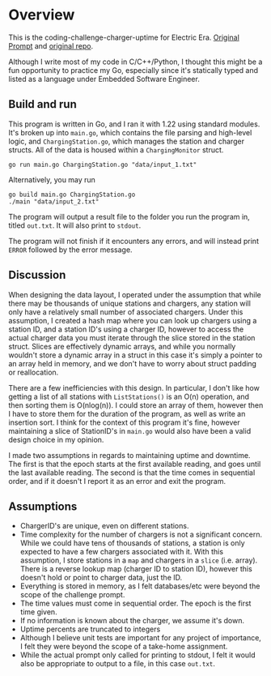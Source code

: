 # Overview

This is the coding-challenge-charger-uptime for Electric Era. [Original Prompt](./problem_statement.md) and [original repo](https://gitlab.com/electric-era-public/coding-challenge-charger-uptime).

Although I write most of my code in C/C++/Python, I thought this might be a fun opportunity to practice my Go, especially since it's statically typed and listed as a language under Embedded Software Engineer.

## Build and run

This program is written in Go, and I ran it with 1.22 using standard modules. It's broken up into `main.go`, which contains the file parsing and high-level logic, and `ChargingStation.go`, which manages the station and charger structs. All of the data is housed within a `ChargingMonitor` struct.

```
go run main.go ChargingStation.go "data/input_1.txt"
```

Alternatively, you may run

```
go build main.go ChargingStation.go
./main "data/input_2.txt"
```

The program will output a result file to the folder you run the program in, titled `out.txt`. It will also print to `stdout`.

The program will not finish if it encounters any errors, and will instead print `ERROR` followed by the error message.

## Discussion

When designing the data layout, I operated under the assumption that while there may be thousands of unique stations and chargers, any station will only have a relatively small number of associated chargers. Under this assumption, I created a hash map where you can look up chargers using a station ID, and a station ID's using a charger ID, however to access the actual charger data you must iterate through the slice stored in the station struct. Slices are effectively dynamic arrays, and while you normally wouldn't store a dynamic array in a struct in this case it's simply a pointer to an array held in memory, and we don't have to worry about struct padding or reallocation.

There are a few inefficiencies with this design. In particular, I don't like how getting a list of all stations with `ListStations()` is an O(n) operation, and then sorting them is O(nlog(n)). I could store an array of them, however then I have to store them for the duration of the program, as well as write an insertion sort. I think for the context of this program it's fine, however maintaining a slice of StationID's in `main.go` would also have been a valid design choice in my opinion.

I made two assumptions in regards to maintaining uptime and downtime. The first is that the epoch starts at the first available reading, and goes until the last available reading. The second is that the time comes in sequential order, and if it doesn't I report it as an error and exit the program.

## Assumptions

 - ChargerID's are unique, even on different stations.
 - Time complexity for the number of chargers is not a significant concern. While we could have tens of thousands of stations, a station is only expected to have a few chargers associated with it. With this assumption, I store stations in a `map` and chargers in a `slice` (i.e. array). There is a reverse lookup map (charger ID to station ID), however this doesn't hold or point to charger data, just the ID.
 - Everything is stored in memory, as I felt databases/etc were beyond the scope of the challenge prompt.
 - The time values must come in sequential order. The epoch is the first time given.
 - If no information is known about the charger, we assume it's down.
 - Uptime percents are truncated to integers
 - Although I believe unit tests are important for any project of importance, I felt they were beyond the scope of a take-home assignment.
 - While the actual prompt only called for printing to stdout, I felt it would also be appropriate to output to a file, in this case `out.txt`.

